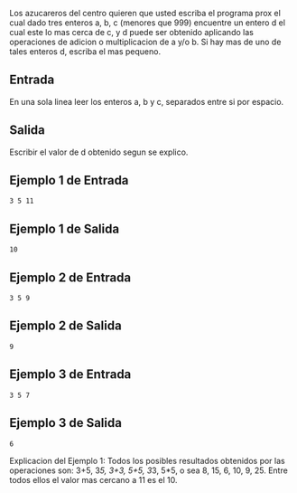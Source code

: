 Los azucareros del centro quieren que usted escriba el programa prox el cual dado tres enteros a, b, c (menores que 999) encuentre un entero d el cual este lo mas cerca de c, y d puede ser obtenido aplicando las operaciones de adicion o multiplicacion de a y/o b. Si hay mas de uno de tales enteros d, escriba el mas pequeno.



## Entrada



En una sola linea leer los enteros a, b y c, separados entre si por espacio.



## Salida



Escribir el valor de d obtenido segun se explico.



## Ejemplo 1 de Entrada



```
3 5 11
```


## Ejemplo 1 de Salida



```
10
```


## Ejemplo 2 de Entrada



```
3 5 9
```


## Ejemplo 2 de Salida



```
9
```


## Ejemplo 3 de Entrada



```
3 5 7
```


## Ejemplo 3 de Salida



```
6
```


Explicacion del Ejemplo 1: Todos los posibles resultados obtenidos por las operaciones son:
3+5, 3*5, 3+3, 5+5, 3*3, 5*5, o sea 8, 15, 6, 10, 9, 25. Entre todos ellos el valor mas cercano a 11 es el 10.




